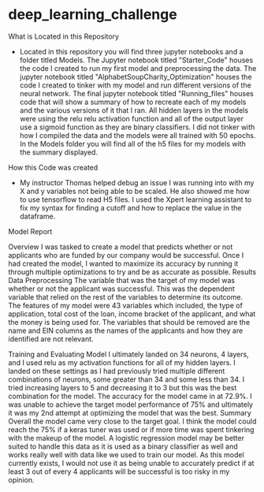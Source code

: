 # deep_learning_challenge

What is Located in this Repository
- Located in this repository you will find three jupyter
notebooks and a folder titled Models. The Jupyter notebook
titled "Starter_Code" houses the code I created to run my 
first model and preprocessing the data. The jupyter notebook
titled "AlphabetSoupCharity_Optimization" houses the code I 
created to tinker with my model and run different versions of
the neural network. The final jupyter notebook titled
"Running_files" houses code that will show a summary of how to
recreate each of my models and the various versions of it that
I ran. All hidden layers in the models were using the relu
relu activation function and all of the output layer use a 
sigmoid function as they are binary classifiers. I did not
tinker with how I compiled the data and the models were all
trained with 50 epochs. In the Models folder you will find
all of the h5 files for my models with the summary displayed.

How this Code was created
- My instructor Thomas helped debug an issue I was running
into with my X and y variables not being able to be scaled.
He also showed me how to use tensorflow to read H5 files.
I used the Xpert learning assistant to fix my syntax
for finding a cutoff and how to replace the value 
in the dataframe.

Model Report

Overview
I was tasked to create a model that predicts whether or not applicants who are funded by our company would be successful. Once I had created the model, I wanted to maximize its accuracy by running it through multiple optimizations to try and be as accurate as possible. 
Results
Data Preprocessing
The variable that was the target of my model was whether or not the applicant was successful. This was the dependent variable that relied on the rest of the variables to determine its outcome.
The features of my model were 43 variables which included, the type of application, total cost of the loan, income bracket of the applicant, and what the money is being used for. 
The variables that should be removed are the name and EIN columns as the names of the applicants and how they are identified are not relevant.

Training and Evaluating Model
I ultimately landed on 34 neurons, 4 layers, and I used relu as my activation functions for all of my hidden layers. I landed on these settings as I had previously tried multiple different combinations of neurons, some greater than 34 and some less than 34. I tried increasing layers to 5 and decreasing it to 3 but this was the best combination for the model. The accuracy for the model came in at 72.9%. I was unable to achieve the target model performance of 75% and ultimately it was my 2nd attempt at optimizing the model that was the best. 
Summary
Overall the model came very close to the target goal. I think the model could reach the 75% if a keras tuner was used or if more time was spent tinkering with the makeup of the model. A logistic regression model may be better suited to handle this data as it is used as a binary classifier as well and works really well with data like we used to train our model. As this model currently exists, I would not use it as being unable to accurately predict if at least 3 out of every 4 applicants will be successful is too risky in my opinion. 
